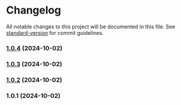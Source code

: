 # Changelog

All notable changes to this project will be documented in this file. See [standard-version](https://github.com/conventional-changelog/standard-version) for commit guidelines.

### [1.0.4](https://github.com/ReysinProject/reysin/compare/v1.0.3...v1.0.4) (2024-10-02)

### [1.0.3](https://github.com/ReysinProject/reysin/compare/v1.0.2...v1.0.3) (2024-10-02)

### [1.0.2](https://github.com/ReysinProject/reysin/compare/v1.0.1...v1.0.2) (2024-10-02)

### 1.0.1 (2024-10-02)
